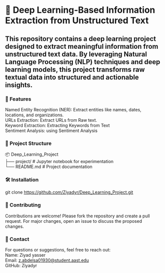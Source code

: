 # 🧠 Deep Learning-Based Information Extraction from Unstructured Text

## This repository contains a deep learning project designed to extract meaningful information from unstructured text data. By leveraging Natural Language Processing (NLP) techniques and deep learning models, this project transforms raw textual data into structured and actionable insights.

### 🚀 Features
Named Entity Recognition (NER): Extract entities like names, dates, locations, and organizations.<br>
URLs Extraction: Extract URLs from Raw text.<br>
Keyword Extraction: Extracting Keywords from Text<br>
Sentiment Analysis: using Sentiment Analysis

### 📂 Project Structure
📦 Deep_Learning_Project <br>
├── project/               # Jupyter notebook for experimentation<br>
└── README.md              # Project documentation

### 🛠️ Installation
git clone https://github.com/Ziyadyr/Deep_Learning_Project.git

### 🤝 Contributing
Contributions are welcome! Please fork the repository and create a pull request. For major changes, open an issue to discuss the proposed changes.

### 📧 Contact
For questions or suggestions, feel free to reach out: <br>
Name: Ziyad yasser <br>
Email: z.abdelsa01930@student.aast.edu <br>
GitHub: Ziyadyr
